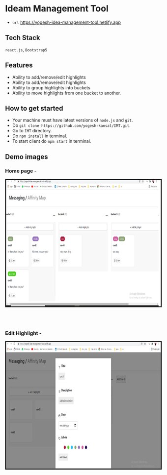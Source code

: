 # Ideam Management Tool
- `url` https://yogesh-idea-management-tool.netlify.app

## Tech Stack
`react.js`, `Bootstrap5`

## Features
- Ability to add/remove/edit highlights
- Ability to add/remove/edit highlights
- Ability to group highlights into buckets
- Ability to move highlights from one bucket to another.

## How to get started
- Your machine must have latest versions of `node.js` and `git`.
- Do `git clone https://github.com/yogesh-kansal/IMT.git`.
- Go to `IMT` directory.
- Do `npm install` in terminal.
- To start client do `npm start` in terminal.

## Demo images
### Home page -
<p align="center">
<img src="./demoImages/home.png"
  alt="home"
  width="716" height="410" style="border-style: solid">
</p>
<br/>
<br/>

### Edit Highlight -
<p align="center">
<img src="./demoImages/edit.png"
  alt="home"
  width="716" height="410" style="border-style: solid">
</p>
<br/>
<br/>